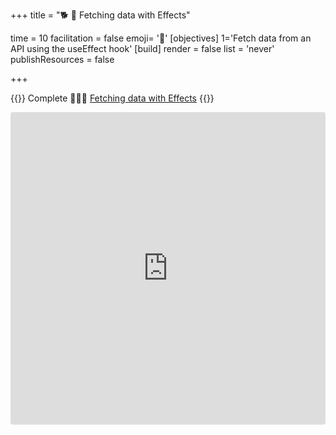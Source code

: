 +++
title = "🐕 🎳 Fetching data with Effects"

time = 10
facilitation = false
emoji= '🧩'
[objectives]
    1='Fetch data from an API using the useEffect hook'
[build]
  render = false
  list = 'never'
  publishResources = false

+++

{{<note type="narrative" title="React Learn">}}
Complete 🧑🏾‍🎓 [Fetching data with Effects](https://react.dev/reference/react/useEffect#fetching-data-with-effects)
{{</note>}}

<iframe src="https://codesandbox.io/embed/jf6id?view=Editor+%2B+Preview&module=%2Fsrc%2Findex.js"
     style="width:100%; height: 500px; border:0; border-radius: 4px; overflow:hidden;"
     title="Basic useEffect example"
     allow="accelerometer; ambient-light-sensor; camera; encrypted-media; geolocation; gyroscope; hid; microphone; midi; payment; usb; vr; xr-spatial-tracking"
     sandbox="allow-forms allow-modals allow-popups allow-presentation allow-same-origin allow-scripts"
   ></iframe>

